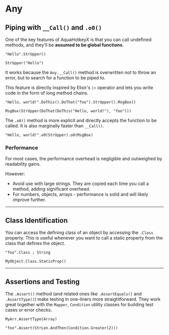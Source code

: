 # Any

## Piping with `__Call()` and `.o0()`

One of the key features of AquaHotkeyX is that you can call undefined methods,
and they'll be **assumed to be global functions**.

```ahk
"Hello".StrUpper()

StrUpper("Hello")
```

It works because the `Any.__Call()` method is overwritten not to throw an
error, but to search for a function to be piped to.

This feature is directly inspired by Elixir's `|>` operator and lets you write
code in the form of long method chains.

```ahk
"Hello, world!".DoThis().DoThat("foo").StrUpper().MsgBox()

MsgBox(StrUpper(DoThat(DoThis("Hello, world!"), "foo")))
```

The `.o0()` method is more explicit and directly accepts the function to be
called. It is also marginally faster than `__Call()`.

```ahk
"Hello, world!".o0(StrUpper).o0(MsgBox)
```

### Performance

For most cases, the performance overhead is negligible and outweighed by
readability gains.

However:

- Avoid use with large strings. They are copied each time you call a method,
  adding significant overhead.
- For numbers, objects, arrays - performance is solid and will likely improve
  further.

---

## Class Identification

You can access the defining class of an object by accessing the `.Class`
property. This is useful whenever you want to call a static property from the
class that defines the object.

```ahk
"foo".Class ; String

MyObject.Class.StaticProp()
```

---

## Assertions and Testing

The `.Assert()` method (and related ones like `.AssertEquals()` and
`.AssertType()`) make testing in one-liners more straightforward. They work
great together with the `Mapper`, `Condition` utility classes for building
test cases or error checks.

```ahk
MyArr.AssertType(Array)

"foo".Assert(StrLen.AndThen(Condition.Greater(2)))
```
